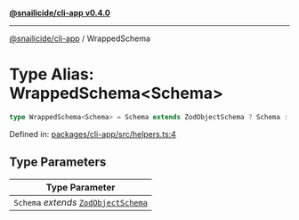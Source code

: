 [**@snailicide/cli-app v0.4.0**](../README.md)

---

[@snailicide/cli-app](../README.md) / WrappedSchema

# Type Alias: WrappedSchema\<Schema>

```ts
type WrappedSchema<Schema> = Schema extends ZodObjectSchema ? Schema : never
```

Defined in:
[packages/cli-app/src/helpers.ts:4](https://github.com/gbtunney/snailicide-monorepo/blob/master/packages/cli-app/src/helpers.ts#L4)

## Type Parameters

| Type Parameter                                             |
| ---------------------------------------------------------- |
| `Schema` _extends_ [`ZodObjectSchema`](ZodObjectSchema.md) |
